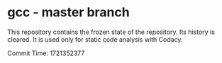 # gcc - master branch

This repository contains the frozen state of the repository.
Its history is cleared. It is used only for static code
analysis with Codacy.

Commit Time: 1721352377